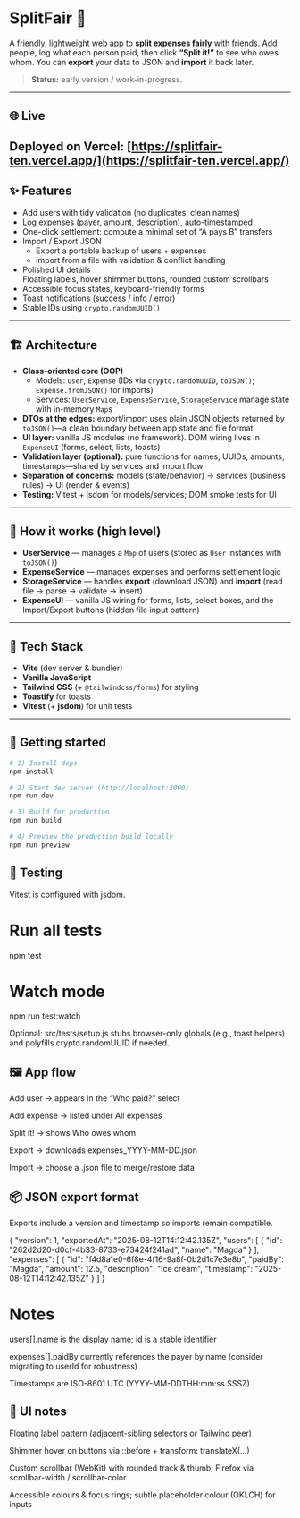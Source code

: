 # SplitFair 💸

A friendly, lightweight web app to **split expenses fairly** with friends. Add people, log what each person paid, then click **“Split it!”** to see who owes whom. You can **export** your data to JSON and **import** it back later.

> **Status:** early version / work-in-progress.

---

## 🌐 Live

## **Deployed on Vercel:** [https://splitfair-ten.vercel.app/](https://splitfair-ten.vercel.app/)

## ✨ Features

- Add users with tidy validation (no duplicates, clean names)
- Log expenses (payer, amount, description), auto-timestamped
- One-click settlement: compute a minimal set of “A pays B” transfers
- Import / Export JSON
  - Export a portable backup of users + expenses
  - Import from a file with validation & conflict handling
- Polished UI details  
  Floating labels, hover shimmer buttons, rounded custom scrollbars
- Accessible focus states, keyboard-friendly forms
- Toast notifications (success / info / error)
- Stable IDs using `crypto.randomUUID()`

---

## 🏗️ Architecture

- **Class-oriented core (OOP)**
  - Models: `User`, `Expense` (IDs via `crypto.randomUUID`, `toJSON()`; `Expense.fromJSON()` for imports)
  - Services: `UserService`, `ExpenseService`, `StorageService` manage state with in-memory `Map`s
- **DTOs at the edges:** export/import uses plain JSON objects returned by `toJSON()`—a clean boundary between app state and file format
- **UI layer:** vanilla JS modules (no framework). DOM wiring lives in `ExpenseUI` (forms, select, lists, toasts)
- **Validation layer (optional):** pure functions for names, UUIDs, amounts, timestamps—shared by services and import flow
- **Separation of concerns:** models (state/behavior) → services (business rules) → UI (render & events)
- **Testing:** Vitest + jsdom for models/services; DOM smoke tests for UI

---

## 🧠 How it works (high level)

- **UserService** — manages a `Map` of users (stored as `User` instances with `toJSON()`)
- **ExpenseService** — manages expenses and performs settlement logic
- **StorageService** — handles **export** (download JSON) and **import** (read file → parse → validate → insert)
- **ExpenseUI** — vanilla JS wiring for forms, lists, select boxes, and the Import/Export buttons (hidden file input pattern)

---

## 🧰 Tech Stack

- **Vite** (dev server & bundler)
- **Vanilla JavaScript**
- **Tailwind CSS** (+ `@tailwindcss/forms`) for styling
- **Toastify** for toasts
- **Vitest** (+ **jsdom**) for unit tests

---

## 🚀 Getting started

```bash
# 1) Install deps
npm install

# 2) Start dev server (http://localhost:3000)
npm run dev

# 3) Build for production
npm run build

# 4) Preview the production build locally
npm run preview

```

## 🧪 Testing

Vitest is configured with jsdom.

# Run all tests

npm test

# Watch mode

npm run test:watch

Optional: src/tests/setup.js stubs browser-only globals (e.g., toast helpers) and polyfills crypto.randomUUID if needed.

## 🖼️ App flow

Add user → appears in the “Who paid?” select

Add expense → listed under All expenses

Split it! → shows Who owes whom

Export → downloads expenses_YYYY-MM-DD.json

Import → choose a .json file to merge/restore data

## 📦 JSON export format

Exports include a version and timestamp so imports remain compatible.

{
"version": 1,
"exportedAt": "2025-08-12T14:12:42.135Z",
"users": [
{ "id": "262d2d20-d0cf-4b33-8733-e73424f241ad", "name": "Magda" }
],
"expenses": [
{
"id": "f4d8a1e0-6f8e-4f16-9a8f-0b2d1c7e3e8b",
"paidBy": "Magda",
"amount": 12.5,
"description": "Ice cream",
"timestamp": "2025-08-12T14:12:42.135Z"
}
]
}

# Notes

users[].name is the display name; id is a stable identifier

expenses[].paidBy currently references the payer by name (consider migrating to userId for robustness)

Timestamps are ISO-8601 UTC (YYYY-MM-DDTHH:mm:ss.SSSZ)

## 🎨 UI notes

Floating label pattern (adjacent-sibling selectors or Tailwind peer)

Shimmer hover on buttons via ::before + transform: translateX(...)

Custom scrollbar (WebKit) with rounded track & thumb; Firefox via scrollbar-width / scrollbar-color

Accessible colours & focus rings; subtle placeholder colour (OKLCH) for inputs
